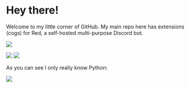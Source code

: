 # Hey there!

Welcome to my little corner of GitHub. My main repo here has extensions (cogs) for Red, a self-hosted multi-purpose Discord bot.

<img src="https://github-readme-stats.vercel.app/api?username=Vexed01&theme=dark&title_color=79ff97&text_color=A2A2A2&count_private=true">

<b></b>

<img src="https://github-readme-stats.vercel.app/api/pin/?username=Vexed01&repo=Vex-Cogs&theme=dark&title_color=79ff97&text_color=DCDCDC">
<img src="https://github-readme-stats.vercel.app/api/pin/?username=Cog-Creators&repo=Red-DiscordBot&theme=dark&title_color=d93a7c">

<b></b>

As you can see I only really know Python:

<img src="https://github-readme-stats.vercel.app/api/top-langs/?username=Vexed01&theme=dark&title_color=79ff97">
